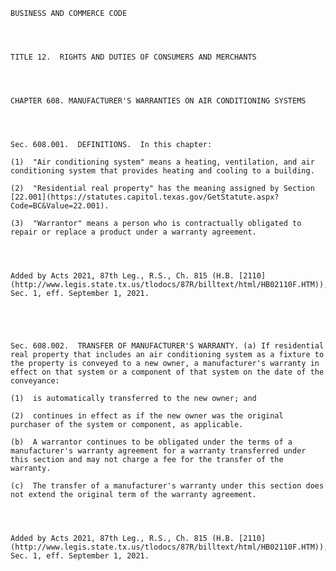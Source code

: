 ﻿
    
    
    	
    					
    
    
    BUSINESS AND COMMERCE CODE
    
      
    
    
    TITLE 12.  RIGHTS AND DUTIES OF CONSUMERS AND MERCHANTS
    
      
    
    
    CHAPTER 608. MANUFACTURER'S WARRANTIES ON AIR CONDITIONING SYSTEMS
    
      
    
    
    Sec. 608.001.  DEFINITIONS.  In this chapter:
    
    (1)  "Air conditioning system" means a heating, ventilation, and air conditioning system that provides heating and cooling to a building.
    
    (2)  "Residential real property" has the meaning assigned by Section [22.001](https://statutes.capitol.texas.gov/GetStatute.aspx?Code=BC&Value=22.001).
    
    (3)  "Warrantor" means a person who is contractually obligated to repair or replace a product under a warranty agreement. 
    
    
    
    
    Added by Acts 2021, 87th Leg., R.S., Ch. 815 (H.B. [2110](http://www.legis.state.tx.us/tlodocs/87R/billtext/html/HB02110F.HTM)), Sec. 1, eff. September 1, 2021.
    
    
    
    
    
    Sec. 608.002.  TRANSFER OF MANUFACTURER'S WARRANTY. (a) If residential real property that includes an air conditioning system as a fixture to the property is conveyed to a new owner, a manufacturer's warranty in effect on that system or a component of that system on the date of the conveyance:
    
    (1)  is automatically transferred to the new owner; and
    
    (2)  continues in effect as if the new owner was the original purchaser of the system or component, as applicable.
    
    (b)  A warrantor continues to be obligated under the terms of a manufacturer's warranty agreement for a warranty transferred under this section and may not charge a fee for the transfer of the warranty.
    
    (c)  The transfer of a manufacturer's warranty under this section does not extend the original term of the warranty agreement.
    
    
    
    
    Added by Acts 2021, 87th Leg., R.S., Ch. 815 (H.B. [2110](http://www.legis.state.tx.us/tlodocs/87R/billtext/html/HB02110F.HTM)), Sec. 1, eff. September 1, 2021.
    
    
    
    
    				
